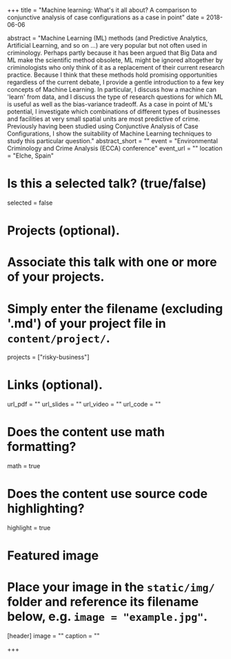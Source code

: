 +++
title = "Machine learning: What's it all about? A comparison to conjunctive analysis of case configurations as a case in point"
date = 2018-06-06

abstract = "Machine Learning (ML) methods (and Predictive Analytics, Artificial Learning, and so on ...) are very popular but not often used in criminology. Perhaps partly because it has been argued that Big Data and ML make the scientific method obsolete, ML might be ignored altogether by criminologists who only think of it as a replacement of their current research practice. Because I think that these methods hold promising opportunities regardless of the current debate, I provide a gentle introduction to a few key concepts of Machine Learning. In particular, I discuss how a machine can 'learn' from data, and I discuss the type of research questions for which ML is useful as well as the bias-variance tradeoff. As a case in point of ML's potential, I investigate which combinations of different types of businesses and facilities at very small spatial units are most predictive of crime. Previously having been studied using Conjunctive Analysis of Case Configurations, I show the suitability of Machine Learning techniques to study this particular question."
abstract_short = ""
event = "Environmental Criminology and Crime Analysis (ECCA) conference"
event_url = ""
location = "Elche, Spain"

# Is this a selected talk? (true/false)
selected = false

# Projects (optional).
#   Associate this talk with one or more of your projects.
#   Simply enter the filename (excluding '.md') of your project file in `content/project/`.
projects = ["risky-business"]

# Links (optional).
url_pdf = ""
url_slides = ""
url_video = ""
url_code = ""

# Does the content use math formatting?
math = true

# Does the content use source code highlighting?
highlight = true

# Featured image
# Place your image in the `static/img/` folder and reference its filename below, e.g. `image = "example.jpg"`.
[header]
image = ""
caption = ""

+++
  
<!-- Embed your slides or video here using [shortcodes](https://sourcethemes.com/academic/post/writing-markdown-latex/). Further details can easily be added using *Markdown* and $\rm \LaTeX$ math code. -->
